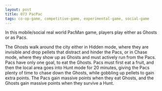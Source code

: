 ```yaml
---
layout: post
title: 073 PacPac
tags: co-op-game, competitive-game, experimental-game, social-game
---
```

In this mobile/social real world PacMan game, players play either as Ghosts or as Pacs. 

The Ghosts walk around the city either in Hidden mode, where they are invisible and drop pellets that distract and hinder the Pacs, or in Chase mode, where they show up as Ghosts and must actively run from the Pacs. Pacs have only one goal, to eat the Ghosts. Pacs must first eat a fruit, and then the local area goes into Hunt mode for 20 minutes, giving the Pacs plenty of time to chase down the Ghosts, while gobbling up pellets to gain extra points.  The Pacs gain massive points when they eat Ghosts, and the Ghosts gain massive points when they survive a Hunt.